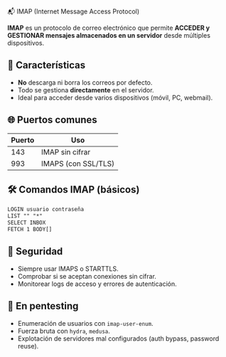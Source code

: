 📬 IMAP (Internet Message Access Protocol)

**IMAP** es un protocolo de correo electrónico que permite **ACCEDER y GESTIONAR mensajes almacenados en un servidor** desde múltiples dispositivos.

## 🔧 Características

- **No** descarga ni borra los correos por defecto.
- Todo se gestiona **directamente** en el servidor.
- Ideal para acceder desde varios dispositivos (móvil, PC, webmail).

## 🌐 Puertos comunes

| Puerto | Uso            |
|--------|----------------|
| 143    | IMAP sin cifrar |
| 993    | IMAPS (con SSL/TLS) |

## 🛠️ Comandos IMAP (básicos)

```txt
LOGIN usuario contraseña
LIST "" "*"
SELECT INBOX
FETCH 1 BODY[]
````

## 🔐 Seguridad

- Siempre usar IMAPS o STARTTLS.
- Comprobar si se aceptan conexiones sin cifrar.
- Monitorear logs de acceso y errores de autenticación.

## 🧪 En pentesting

- Enumeración de usuarios con `imap-user-enum`.
- Fuerza bruta con `hydra`, `medusa`.
- Explotación de servidores mal configurados (auth bypass, password reuse).
